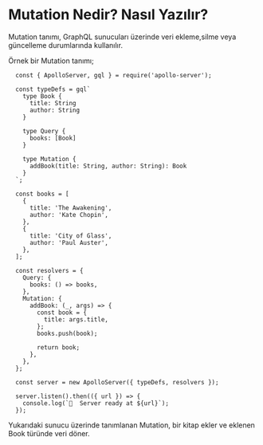 # Mutation Nedir? Nasıl Yazılır?

Mutation tanımı, GraphQL sunucuları üzerinde veri ekleme,silme veya güncelleme durumlarında kullanılır.

Örnek bir Mutation tanımı;

```
  const { ApolloServer, gql } = require('apollo-server');

  const typeDefs = gql`
    type Book {
      title: String
      author: String
    }

    type Query {
      books: [Book]
    }

    type Mutation {
      addBook(title: String, author: String): Book
    }
  `;

  const books = [
    {
      title: 'The Awakening',
      author: 'Kate Chopin',
    },
    {
      title: 'City of Glass',
      author: 'Paul Auster',
    },
  ];

  const resolvers = {
    Query: {
      books: () => books,
    },
    Mutation: {
      addBook: (_, args) => {
        const book = {
          title: args.title,
        };
        books.push(book);

        return book;
      },
    },
  };

  const server = new ApolloServer({ typeDefs, resolvers });

  server.listen().then(({ url }) => {
    console.log(`🚀  Server ready at ${url}`);
  });

```

Yukarıdaki sunucu üzerinde tanımlanan Mutation, bir kitap ekler ve eklenen Book türünde veri döner.
